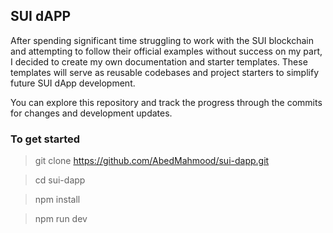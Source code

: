 ## SUI dAPP

After spending significant time struggling to work with the SUI blockchain and attempting to follow their official examples without success on my part, I decided to create my own documentation and starter templates. These templates will serve as reusable codebases and project starters to simplify future SUI dApp development.

You can explore this repository and track the progress through the commits for changes and development updates.

### To get started

> git clone https://github.com/AbedMahmood/sui-dapp.git

> cd sui-dapp

> npm install

> npm run dev